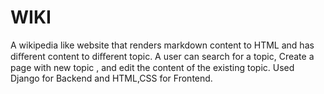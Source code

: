 # WIKI

A wikipedia like website that renders markdown content to HTML and has diﬀerent content to diﬀerent topic. 
A user can search for a topic, Create a page with new topic , and edit the content of the existing topic.
Used Django for Backend and HTML,CSS for Frontend.
